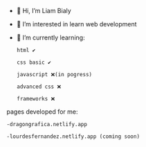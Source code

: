 - 👋 Hi, I’m Liam Bialy
- 👀 I’m interested in learn web development
- 🌱 I’m currently learning:

      html ✔ 

      css basic ✔ 

      javascript ❌(in pogress)

      advanced css ❌

      frameworks ❌

pages developed for me: 

    -dragongrafica.netlify.app

    -lourdesfernandez.netlify.app (coming soon)
